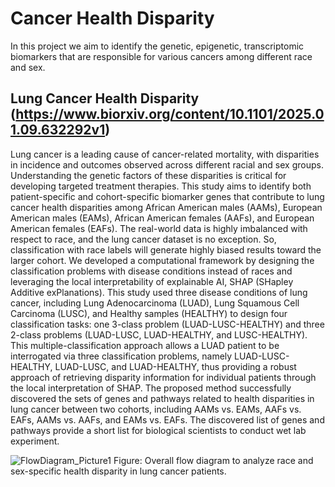 # Cancer Health Disparity
In this project we aim to identify the genetic, epigenetic, transcriptomic biomarkers that are responsible for various cancers among different race and sex.

## Lung Cancer Health Disparity (https://www.biorxiv.org/content/10.1101/2025.01.09.632292v1)
Lung cancer is a leading cause of cancer-related mortality, with disparities in incidence and outcomes observed across different racial and sex groups. Understanding the genetic factors of these disparities is critical for developing targeted treatment therapies. This study aims to identify both patient-specific and cohort-specific biomarker genes that contribute to lung cancer health disparities among African American males (AAMs), European American males (EAMs), African American females (AAFs), and European American females (EAFs). The real-world data is highly imbalanced with respect to race, and the lung cancer dataset is no exception. So, classification with race labels will generate highly biased results toward the larger cohort. We developed a computational framework by designing the classification problems with disease conditions instead of races and leveraging the local interpretability of explainable AI, SHAP (SHapley Additive exPlanations). This study used three disease conditions of lung cancer, including Lung Adenocarcinoma (LUAD), Lung Squamous Cell Carcinoma (LUSC), and Healthy samples (HEALTHY) to design four classification tasks: one 3-class problem (LUAD-LUSC-HEALTHY) and three 2-class problems (LUAD-LUSC, LUAD-HEALTHY, and LUSC-HEALTHY). This multiple-classification approach allows a LUAD patient to be interrogated via three classification problems, namely LUAD-LUSC-HEALTHY, LUAD-LUSC, and LUAD-HEALTHY, thus providing a robust approach of retrieving disparity information for individual patients through the local interpretation of SHAP. The proposed method successfully discovered the sets of genes and pathways related to health disparities in lung cancer between two cohorts, including AAMs vs. EAMs, AAFs vs. EAFs, AAMs vs. AAFs, and EAMs vs. EAFs. The discovered list of genes and pathways provide a short list for biological scientists to conduct wet lab experiment.

![FlowDiagram_Picture1](https://github.com/user-attachments/assets/30df5989-f1de-48f1-9585-3b28a8e996dc)
Figure:	Overall flow diagram to analyze race and sex-specific health disparity in lung cancer patients.

